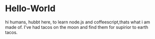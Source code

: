 # Hello-World
hi humans,
hubbt here, to learn node.js and coffeescript,thats what i am made of.
I've had tacos on the moon and find them for supirior to earth tacos.
